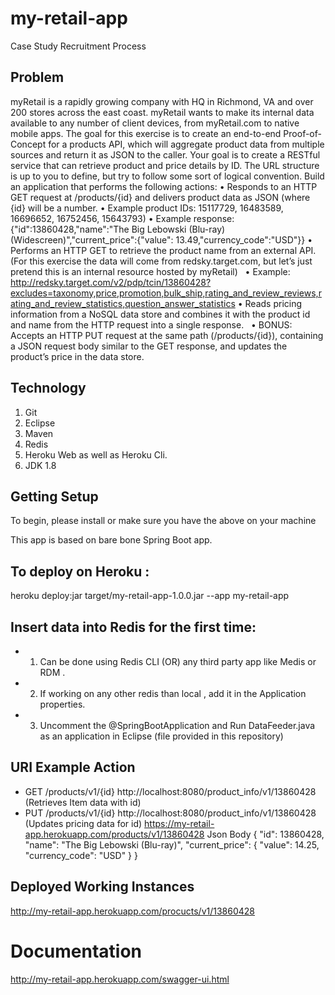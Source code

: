 # my-retail-app
Case Study Recruitment Process


## Problem

myRetail is a rapidly growing company with HQ in Richmond, VA and over 200 stores across the east coast. myRetail wants to make its internal data available to any number of client devices, from myRetail.com to native mobile apps. 
The goal for this exercise is to create an end-to-end Proof-of-Concept for a products API, which will aggregate product data from multiple sources and return it as JSON to the caller. 
Your goal is to create a RESTful service that can retrieve product and price details by ID. The URL structure is up to you to define, but try to follow some sort of logical convention.
Build an application that performs the following actions: 
•	Responds to an HTTP GET request at /products/{id} and delivers product data as JSON (where {id} will be a number. 
•	Example product IDs: 15117729, 16483589, 16696652, 16752456, 15643793) 
•	Example response: {"id":13860428,"name":"The Big Lebowski (Blu-ray) (Widescreen)","current_price":{"value": 13.49,"currency_code":"USD"}}
•	Performs an HTTP GET to retrieve the product name from an external API. (For this exercise the data will come from redsky.target.com, but let’s just pretend this is an internal resource hosted by myRetail)  
•	Example: http://redsky.target.com/v2/pdp/tcin/13860428?excludes=taxonomy,price,promotion,bulk_ship,rating_and_review_reviews,rating_and_review_statistics,question_answer_statistics
•	Reads pricing information from a NoSQL data store and combines it with the product id and name from the HTTP request into a single response.  
•	BONUS: Accepts an HTTP PUT request at the same path (/products/{id}), containing a JSON request body similar to the GET response, and updates the product’s price in the data store.  


## Technology

1. Git
2. Eclipse
3. Maven
4. Redis
5. Heroku Web as well as Heroku Cli. 
6. JDK 1.8

## Getting Setup

To begin, please install or make sure you have the above on your machine

This app is based on bare bone Spring Boot app.

## To deploy on Heroku :

heroku deploy:jar target/my-retail-app-1.0.0.jar --app my-retail-app

## Insert data into Redis for the first time:

* 1) Can be done using Redis CLI (OR) any third party app like  Medis or RDM . 
* 2) If working on any other redis than local , add it in the Application properties.
* 3) Uncomment the @SpringBootApplication and Run DataFeeder.java as an application in Eclipse (file provided in this repository)

## URI Example Action
* GET	/products/v1/{id}	http://localhost:8080/product_info/v1/13860428	(Retrieves Item data with id) 
* PUT	/products/v1/{id}	http://localhost:8080/product_info/v1/13860428 	(Updates pricing data for id)
https://my-retail-app.herokuapp.com/products/v1/13860428
Json Body 
{
    "id": 13860428,
    "name": "The Big Lebowski (Blu-ray)",
    "current_price": {
        "value": 14.25,
        "currency_code": "USD"
    }
}

## Deployed Working Instances
http://my-retail-app.herokuapp.com/procucts/v1/13860428
# Documentation
http://my-retail-app.herokuapp.com/swagger-ui.html

    
